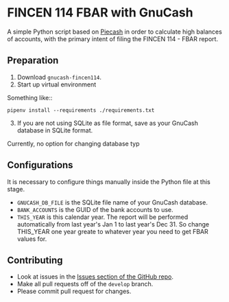 # FINCEN 114 FBAR with GnuCash

A simple Python script based on [Piecash](https://github.com/sdementen/piecash) in order to calculate high balances of accounts, with the primary intent of filing the FINCEN 114 - FBAR report.

## Preparation

1. Download ``gnucash-fincen114``.
2. Start up virtual environment

Something like::

    pipenv install --requirements ./requirements.txt

3. If you are not using SQLite as file format, save as your GnuCash database in SQLite format.

Currently, no option for changing database typ

## Configurations

It is necessary to configure things manually inside the Python file at this stage.

- ``GNUCASH_DB_FILE`` is the SQLite file name of your GnuCash database.
- ``BANK_ACCOUNTS`` is the GUID of the bank accounts to use. 
- ``THIS_YEAR`` is this calendar year. The report will be performed automatically from last year's Jan 1 to last year's Dec 31. So change THIS_YEAR one year greate to whatever year you need to get FBAR values for.

## Contributing

- Look at issues in the [Issues section of the GitHub repo](https://github.com/zgypa/gnucash_fincen114/issues).
- Make all pull requests off of the ``develop`` branch.
- Please commit pull request for changes.
